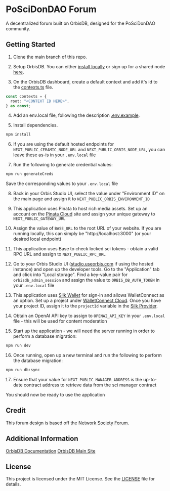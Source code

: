 # PoSciDonDAO Forum

A decentralized forum built on OrbisDB, designed for the PoSciDonDAO community.

## Getting Started

1. Clone the main branch of this repo.

2. Setup OrbisDB.
   You can either [install locally](https://www.youtube.com/watch?v=8embizFvI-U) or sign up for a shared node [here](https://studio.useorbis.com/).

3. On the OrbisDB dashboard, create a default context and add it's id to the [contexts.ts](shared/orbis/contexts.ts) file.

```ts
const contexts = {
  root: "<CONTEXT ID HERE>",
} as const;
```

4. Add an env.local file, following the description [.env.example](.env.example).

5. Install dependencies.

```bash
npm install
```

6. If you are using the default hosted endpoints for `NEXT_PUBLIC_CERAMIC_NODE_URL` and `NEXT_PUBLIC_ORBIS_NODE_URL`, you can leave these as-is in your `.env.local` file

7. Run the following to generate credential values:

```bash
npm run generateCreds
```

Save the corresponding values to your `.env.local` file

8. Back in your Orbis Studio UI, select the value under "Environment ID" on the main page and assign it to `NEXT_PUBLIC_ORBIS_ENVIRONMENT_ID`

9. This application uses Pinata to host rich media assets. Set up an account on the [Pinata Cloud](https://app.pinata.cloud/auth/signin) site and assign your unique gateway to `NEXT_PUBLIC_GATEWAY_URL`

10. Assign the value of `BASE_URL` to the root URL of your website. If you are running locally, this can simply be "http://localhost:3000" (or your desired local endpoint)

11. This application uses Base to check locked sci tokens - obtain a valid RPC URL and assign to `NEXT_PUBLIC_RPC_URL`

12. Go to your Orbis Studio UI ([studio.useorbis.com](https://studio.useorbis.com/) if using the hosted instance) and open up the developer tools. Go to the "Application" tab and click into "Local storage". Find a key-value pair for `orbisdb_admin_session` and assign the value to `ORBIS_DB_AUTH_TOKEN` in your `.env.local` file

13. This application uses [Silk Wallet](https://www.silk.sc/) for sign-in and allows WalletConnect as an option. Set up a project under [WalletConnect Cloud](https://cloud.reown.com/). Once you have your project ID, assign it to the `projectId` variable in the [Silk Provider](app/_providers/silk/provider.tsx).

14. Obtain an OpenAI API key to assign to `OPENAI_API_KEY` in your `.env.local` file - this will be used for content moderation

15. Start up the application - we will need the server running in order to perform a database migration:

```bash
npm run dev
```

16. Once running, open up a new terminal and run the following to perform the database migration:

```bash
npm run db:sync
```

17. Ensure that your value for `NEXT_PUBLIC_MANAGER_ADDRESS` is the up-to-date contract address to retrieve data from the sci manager contract

You should now be ready to use the application

## Credit

This forum design is based off the [Network Society Forum](https://github.com/JM-M/nsforum-revamp). 

## Additional Information

[OrbisDB Documentation](https://orbisclub.notion.site/OrbisDB-Docs-e77a592361b74e66a45404ca1cbc517b)
[OrbisDB Main Site](https://useorbis.com/)

## License

This project is licensed under the MIT License. See the [LICENSE](./LICENSE) file for details.